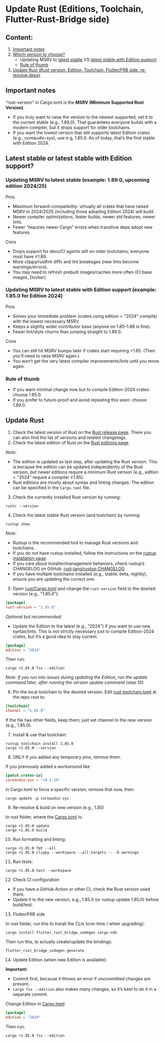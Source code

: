 # Update Rust (Editions, Toolchain, Flutter-Rust-Bridge side)


## Content:

1. [Important notes](#important-notes)
2. [Which version to choose?](#latest-stable-or-latest-stable-with-edition-support)
   - Updating MSRV to [latest stable](#updating-msrv-to-latest-stable-example-1890-upcoming-edition-202425) VS [latest stable with Edition support](#updating-msrv-to-latest-stable-with-edition-support-example-1850-for-edition-2024)
   - [Rule of thumb](#rule-of-thumb)
3. [Update Rust (Rust version, Edition, Toolchain, Flutter/FRB side, re-resolve deps)](#update-rust)


## Important notes

"rust-version" in Cargo.toml is the **MSRV (Minimum Supported Rust Version)**.
- If you truly want to raise the version to the newest supported, set it to the current stable (e.g., 1.89.0). That guarantees everyone builds with a modern compiler, but it drops support for older toolchains.
- If you want the lowest version that still supports latest Edition crates (e.g., coreaudio-sys), use e.g, 1.85.0. As of today, that’s the first stable with Edition 2024.


## Latest stable or latest stable with Edition support?

### Updating MSRV to latest stable (example: 1.89.0, upcoming edition 2024/25)

Pros
- Maximum forward-compatibility: virtually all crates that have raised MSRV in 2024/2025 (including those adopting Edition 2024) will build.
- Newer compiler optimizations, faster builds, newer std features, newer lints.
- Fewer “requires newer Cargo” errors when transitive deps adopt new features.

Cons
- Drops support for devs/CI agents still on older toolchains; everyone must have ≥1.89.
- More clippy/rustfmt diffs and lint breakages (new lints become warnings/errors).
- You may need to refresh prebuilt images/caches more often (CI base images, Docker).

### Updating MSRV to latest stable with Edition support (example: 1.85.0 for Edition 2024)

Pros
- Solves your immediate problem (crates using edition = "2024" compile) with the lowest necessary MSRV.
- Keeps a slightly wider contributor base (anyone on 1.85–1.88 is fine).
- Fewer lint/style churns than jumping straight to 1.89.0.

Cons
- You can still hit MSRV bumps later if crates start requiring >1.85. (Then you’ll need to raise MSRV again.)
- You won’t get the very latest compiler improvements/lints until you move again.

### Rule of thumb
- If you want minimal change now but to compile Edition-2024 crates: choose 1.85.0.
- If you prefer to future-proof and avoid repeating this soon: choose 1.89.0.


## Update Rust

1. Check the latest version of Rust on the [Rust release page](https://releases.rs/). There you can also find the list of versions and related changelogs.
2. Check the latest edition of Rust on the [Rust editions page](https://doc.rust-lang.org/edition-guide/editions/index.html).

_Note:_
- The edition is updated as last step, after updating the Rust version. This is because the edition can be updated independently of the Rust version, but newer editions require a minimum Rust version (e.g., edition = "2024" require a compiler ≥1.85).
- Rust editions are mostly about syntax and linting changes. The edition can be specified in the `Cargo.toml` file.

3. Check the currently installed Rust version by running:
```shell
rustc --version
```

4. Check the latest stable Rust version (and toolchain) by running:

```shell
rustup show
```

_Note:_
- Rustup is the recommended tool to manage Rust versions and toolchains.
- If you do not have rustup installed, follow the instructions on the [rustup installation page](https://rustup.rs/).
- If you care about installer/management behaviors, check rustup’s CHANGELOG on GitHub: [rust-lang/rustup CHANGELOG](https://github.com/rust-lang/rustup/blob/master/CHANGELOG.md)
- If you have multiple toolchains installed (e.g., stable, beta, nightly), ensure you are updating the correct one.

5. Open [rust/Cargo.toml](../rust/Cargo.toml) and change the `rust-version` field to the desired version (e.g., "1.85.0"):

```toml
[package]
rust-version = "1.85.0"
```

_Optional but recommended:_
- Update the Edition to the latest (e.g., "2024") if you want to use new syntax/lints. This is not strictly necessary just to compile Edition-2024 crates, but it’s a good idea to stay current.
  
```toml
[package]
edition = "2024"
```

Then run:

```shell
cargo +1.85.0 fix --edition
```

_Note: If you run into issues during updating the Edition, run the update command later, after running the version update command (step 10)._

6. Pin the local toolchain to the desired version. Edit [rust-toolchain.toml](../rust-toolchain.toml) at the repo root to:

```toml
[toolchain]
channel = "1.85.0"
```

If the file has other fields, keep them; just set channel to the new version (e.g., 1.85.0).

7. Install & use that toolchain:

```shell
rustup toolchain install 1.85.0
cargo +1.85.0 --version
```

8. ONLY if you added any temporary pins, remove them.

If you previously added a workaround like

```toml
[patch.crates-io]
coreaudio-sys = "=0.2.16"
```

in Cargo.toml to force a specific version, remove that now, then:

```shell
cargo update -p coreaudio-sys
```

9. Re-resolve & build on new version (e.g., 1.85)

In rust folder, where the [Cargo.toml](/rust/Cargo.toml) is:

```shell
cargo +1.85.0 update
cargo +1.85.0 build
```

10. Run formatting and linting:

```shell
cargo +1.85.0 fmt --all
cargo +1.85.0 clippy --workspace --all-targets -- -D warnings
```

11. Run tests:

```shell
cargo +1.85.0 test --workspace
```

12. Check CI configuration
- If you have a GitHub Action or other CI, check the Rust version used there.
- Update it to the new version, e.g., 1.85.0 (or rustup update 1.85.0) before build/test.

13. Flutter/FRB side

In rust folder, run this to install the CLIs (one-time / when upgrading):

```shell
cargo install flutter_rust_bridge_codegen cargo-ndk
```

Then run this, to actually create/update the bindings:

```shell
flutter_rust_bridge_codegen generate
```

14. Update Edition (when new Edition is available):

**Important:**
- Commit first, because it throws an error if uncommitted changes are present.
- `cargo fix --edition` also makes many changes, so it’s best to do it in a separate commit.

Change Edition in [Cargo.toml](../rust/Cargo.toml):
```toml
[package]
edition = "2024"
```

Then run:

```shell
cargo +1.85.0 fix --edition
```

